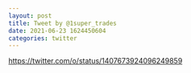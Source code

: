 ```yaml
--- 
layout: post 
title: Tweet by @1super_trades 
date: 2021-06-23 1624450604 
categories: twitter 
--- 
```

https://twitter.com/o/status/1407673924096249859